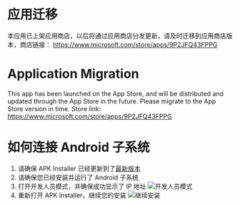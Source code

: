 # 应用迁移
本应用已上架应用商店，以后将通过应用商店分发更新，请及时迁移到应用商店版本，商店链接：
https://www.microsoft.com/store/apps/9P2JFQ43FPPG

# Application Migration
This app has been launched on the App Store, and will be distributed and updated through the App Store in the future. Please migrate to the App Store version in time. Store link:
 https://www.microsoft.com/store/apps/9P2JFQ43FPPG

# 如何连接 Android 子系统
1. 请确保 APK Installer 已经更新到了[最新版本](https://www.microsoft.com/store/apps/9P2JFQ43FPPG "APK Installer")
2. 请确保您已经安装并运行了 Android 子系统
3. 打开开发人员模式，并确保成功显示了 IP 地址 ![开发人员模式](https://raw.githubusercontent.com/Paving-Base/APK-Installer/screenshots/Helpers/How%20To%20Connect%20WSA/Snipaste_2021-10-22_14-57-56.png)
4. 重新打开 APK Installer，继续您的安装 ![继续安装](https://raw.githubusercontent.com/Paving-Base/APK-Installer/screenshots/Helpers/How%20To%20Connect%20WSA/Snipaste_2021-10-22_15-10-06.png)
